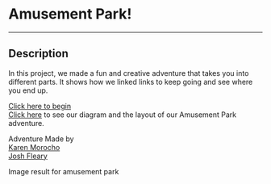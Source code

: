 # Amusement Park!
---
## Description  
In this project, we made a fun and creative adventure that takes you into different parts. It shows how we linked links to keep going and see where you end up.   

[Click here to begin](Amusement-park.md)  
[Click here](https://docs.google.com/drawings/d/19x7k9tx-mQ3VZNj6MSB6amlszHdVUjWNEnauY0wbPKY/edit) to see our diagram and the layout of our Amusement Park adventure.

Adventure Made by  
[Karen Morocho](https://github.com/Karenm0633)  
[Josh Fleary](https://github.com/joshuaf4837) 


Image result for amusement park
